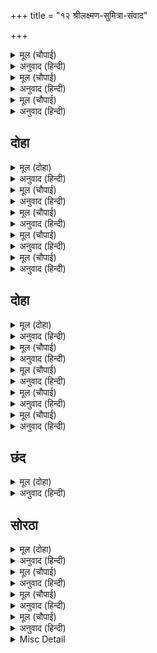 +++
title = "१२ श्रीलक्ष्मण-सुमित्रा-संवाद"

+++


<details><summary>मूल (चौपाई)</summary>

हरषित हृदयँ मातु पहिं आए।  
मनहुँ अंध फिरि लोचन पाए॥  
जाइ जननि पग नायउ माथा।  
मनु रघुनंदन जानकि साथा॥
</details>

<details><summary>अनुवाद (हिन्दी)</summary>

वे हर्षित हृदयसे माता सुमित्राजीके पास आये, मानो अंधा फिरसे नेत्र पा गया हो। उन्होंने जाकर माताके चरणोंमें मस्तक नवाया। किन्तु उनका मन रघुकुलको आनन्द देनेवाले श्रीरामजी और जानकीजीके साथ था॥ २॥
</details>

<details><summary>मूल (चौपाई)</summary>

पूँछे मातु मलिन मन देखी।  
लखन कही सब कथा बिसेषी॥  
गई सहमि सुनि बचन कठोरा।  
मृगी देखि दव जनु चहु ओरा॥
</details>

<details><summary>अनुवाद (हिन्दी)</summary>

माताने उदास मन देखकर उनसे [कारण] पूछा। लक्ष्मणजीने सब कथा विस्तारसे कह सुनायी। सुमित्राजी कठोर वचनोंको सुनकर ऐसी सहम गयीं जैसे हिरनी चारों ओर वनमें आग लगी देखकर सहम जाती है॥ ३॥
</details>

<details><summary>मूल (चौपाई)</summary>

लखन लखेउ भा अनरथ आजू।  
एहिं सनेह बस करब अकाजू॥  
मागत बिदा सभय सकुचाहीं।  
जाइ संग बिधि कहिहि कि नाहीं॥
</details>

<details><summary>अनुवाद (हिन्दी)</summary>

लक्ष्मणने देखा कि आज (अब) अनर्थ हुआ। ये स्नेहवश काम बिगाड़ देंगी! इसलिये वे विदा माँगते हुए डरके मारे सकुचाते हैं [और मन-ही-मन सोचते हैं] कि हे विधाता! माता साथ जानेको कहेंगी या नहीं॥ ४॥
</details>

## दोहा


<details><summary>मूल (दोहा)</summary>

समुझि सुमित्राँ राम सिय रूपु सुसीलु सुभाउ।  
नृप सनेहु लखि धुनेउ सिरु पापिनि दीन्ह कुदाउ॥ ७३॥
</details>

<details><summary>अनुवाद (हिन्दी)</summary>

सुमित्राजीने श्रीरामजी और श्रीसीताजीके रूप, सुन्दर शील और स्वभावको समझकर और उनपर राजाका प्रेम देखकर अपना सिर धुना (पीटा) और कहा कि पापिनी कैकेयीने बुरी तरह घात लगाया॥ ७३॥
</details>

<details><summary>मूल (चौपाई)</summary>

धीरजु धरेउ कुअवसर जानी।  
सहज सुहृद बोली मृदु बानी॥  
तात तुम्हारि मातु बैदेही।  
पिता रामु सब भाँति सनेही॥
</details>

<details><summary>अनुवाद (हिन्दी)</summary>

परन्तु कुसमय जानकर धैर्य धारण किया और स्वभावसे ही हित चाहनेवाली सुमित्राजी कोमल वाणीसे बोलीं—हे तात! जानकीजी तुम्हारी माता हैं और सब प्रकारसे स्नेह करनेवाले श्रीरामचन्द्रजी तुम्हारे पिता हैं!॥ १॥
</details>

<details><summary>मूल (चौपाई)</summary>

अवध तहाँ जहँ राम निवासू।  
तहँइँ दिवसु जहँ भानु प्रकासू॥  
जौं पै सीय रामु बन जाहीं।  
अवध तुम्हार काजु कछु नाहीं॥
</details>

<details><summary>अनुवाद (हिन्दी)</summary>

जहाँ श्रीरामजीका निवास हो वहीं अयोध्या है। जहाँ सूर्यका प्रकाश हो वहीं दिन है। यदि निश्चय ही सीता-राम वनको जाते हैं तो अयोध्यामें तुम्हारा कुछ भी काम नहीं है॥ २॥
</details>

<details><summary>मूल (चौपाई)</summary>

गुर पितु मातु बंधु सुर साईं।  
सेइअहिं सकल प्रान की नाईं॥  
रामु प्रानप्रिय जीवन जी के।  
स्वारथ रहित सखा सबही के॥
</details>

<details><summary>अनुवाद (हिन्दी)</summary>

गुरु, पिता, माता, भाई, देवता और स्वामी, इन सबकी सेवा प्राणके समान करनी चाहिये। फिर श्रीरामचन्द्रजी तो प्राणोंके भी प्रिय हैं, हृदयके भी जीवन हैं और सभीके स्वार्थरहित सखा हैं॥ ३॥
</details>

<details><summary>मूल (चौपाई)</summary>

पूजनीय प्रिय परम जहाँ तें।  
सब मानिअहिं राम के नातें॥  
अस जियँ जानि संग बन जाहू।  
लेहु तात जग जीवन लाहू॥
</details>

<details><summary>अनुवाद (हिन्दी)</summary>

जगत् में जहाँतक पूजनीय और परम प्रिय लोग हैं, वे सब रामजीके नातेसे ही [पूजनीय और परम प्रिय] मानने योग्य हैं। हृदयमें ऐसा जानकर, हे तात! उनके साथ वन जाओ और जगत् में जीनेका लाभ उठाओ!॥ ४॥
</details>

## दोहा


<details><summary>मूल (दोहा)</summary>

भूरि भाग भाजनु भयहु मोहि समेत बलि जाउँ।  
जौं तुम्हरें मन छाड़ि छलु कीन्ह राम पद ठाउँ॥ ७४॥
</details>

<details><summary>अनुवाद (हिन्दी)</summary>

मैं बलिहारी जाती हूँ, [हे पुत्र!] मेरे समेत तुम बड़े ही सौभाग्यके पात्र हुए, जो तुम्हारे चित्तने छल छोड़कर श्रीरामजीके चरणोंमें स्थान प्राप्त किया है॥ ७४॥
</details>

<details><summary>मूल (चौपाई)</summary>

पुत्रवती जुबती जग सोई।  
रघुपति भगतु जासु सुतु होई॥  
नतरु बाँझ भलि बादि बिआनी।  
राम बिमुख सुत तें हित जानी॥
</details>

<details><summary>अनुवाद (हिन्दी)</summary>

संसारमें वही युवती स्त्री पुत्रवती है जिसका पुत्र श्रीरघुनाथजीका भक्त हो। नहीं तो जो रामसे विमुख पुत्रसे अपना हित जानती है, वह तो बाँझ ही अच्छी। पशुकी भाँति उसका ब्याना (पुत्र प्रसव करना) व्यर्थ ही है॥ १॥
</details>

<details><summary>मूल (चौपाई)</summary>

तुम्हरेहिं भाग रामु बन जाहीं।  
दूसर हेतु तात कछु नाहीं॥  
सकल सुकृत कर बड़ फलु एहू।  
राम सीय पद सहज सनेहू॥
</details>

<details><summary>अनुवाद (हिन्दी)</summary>

तुम्हारे ही भाग्यसे श्रीरामजी वनको जा रहे हैं। हे तात! दूसरा कोई कारण नहीं है। सम्पूर्ण पुण्योंका सबसे बड़ा फल यही है कि श्रीसीतारामजीके चरणोंमें स्वाभाविक प्रेम हो॥ २॥
</details>

<details><summary>मूल (चौपाई)</summary>

रागु रोषु इरिषा मदु मोहू।  
जनि सपनेहुँ इन्ह के बस होहू॥  
सकल प्रकार बिकार बिहाई।  
मन क्रम बचन करेहु सेवकाई॥
</details>

<details><summary>अनुवाद (हिन्दी)</summary>

राग, रोष, ईर्ष्या, मद और मोह—इनके वश स्वप्नमें भी मत होना। सब प्रकारके विकारोंका त्याग कर मन, वचन और कर्मसे श्रीसीतारामजीकी सेवा करना॥ ३॥
</details>

<details><summary>मूल (चौपाई)</summary>

तुम्ह कहुँ बन सब भाँति सुपासू।  
सँग पितु मातु रामु सिय जासू॥  
जेहिं न रामु बन लहहिं कलेसू।  
सुत सोइ करेहु इहइ उपदेसू॥
</details>

<details><summary>अनुवाद (हिन्दी)</summary>

तुमको वनमें सब प्रकारसे आराम है, जिसके साथ श्रीरामजी और सीताजीरूप पिता-माता हैं। हे पुत्र! तुम वही करना जिससे श्रीरामचन्द्रजी वनमें क्लेश न पावें, मेरा यही उपदेश है॥ ४॥
</details>

## छंद


<details><summary>मूल (दोहा)</summary>

उपदेसु यहु जेहिं तात तुम्हरे राम सिय सुख पावहीं।  
पितु मातु प्रिय परिवार पुर सुख सुरति बन बिसरावहीं॥  
तुलसी प्रभुहि सिख देइ आयसु दीन्ह पुनि आसिष दई।  
रति होउ अबिरल अमल सिय रघुबीर पद नित नित नई॥
</details>

<details><summary>अनुवाद (हिन्दी)</summary>

हे तात! मेरा यही उपदेश है (अर्थात् तुम वही करना) जिससे वनमें तुम्हारे कारण श्रीरामजी और सीताजी सुख पावें और पिता, माता, प्रिय परिवार तथा नगरके सुखोंकी याद भूल जायँ। तुलसीदासजी कहते हैं कि सुमित्राजीने इस प्रकार हमारे प्रभु (श्रीलक्ष्मणजी) को शिक्षा देकर [वन जानेकी] आज्ञा दी और फिर यह आशीर्वाद दिया कि श्रीसीताजी और श्रीरघुवीरजीके चरणोंमें तुम्हारा निर्मल (निष्काम और अनन्य) एवं प्रगाढ़ प्रेम नित-नित नया हो!
</details>

## सोरठा


<details><summary>मूल (दोहा)</summary>

मातु चरन सिरु नाइ चले तुरत संकित हृदयँ।  
बागुर बिषम तोराइ मनहुँ भाग मृगु भाग बस॥ ७५॥
</details>

<details><summary>अनुवाद (हिन्दी)</summary>

माताके चरणोंमें सिर नवाकर हृदयमें डरते हुए [कि अब भी कोई विघ्न न आ जाय] लक्ष्मणजी तुरंत इस तरह चल दिये जैसे सौभाग्यवश कोई हिरन कठिन फंदेको तुड़ाकर भाग निकला हो॥ ७५॥
</details>

<details><summary>मूल (चौपाई)</summary>

गए लखनु जहँ जानकिनाथू।  
भे मन मुदित पाइ प्रिय साथू॥  
बंदि राम सिय चरन सुहाए।  
चले संग नृपमंदिर आए॥
</details>

<details><summary>अनुवाद (हिन्दी)</summary>

लक्ष्मणजी वहाँ गये जहाँ श्रीजानकीनाथजी थे, और प्रियका साथ पाकर मनमें बड़े ही प्रसन्न हुए। श्रीरामजी और सीताजीके सुन्दर चरणोंकी वन्दना करके वे उनके साथ चले और राजभवनमें आये॥ १॥
</details>

<details><summary>मूल (चौपाई)</summary>

कहहिं परसपर पुर नर नारी।  
भलि बनाइ बिधि बात बिगारी॥  
तन कृस मन दुखु बदन मलीने।  
बिकल मनहुँ माखी मधु छीने॥
</details>

<details><summary>अनुवाद (हिन्दी)</summary>

नगरके स्त्री-पुरुष आपसमें कह रहे हैं कि विधाताने खूब बनाकर बात बिगाड़ी! उनके शरीर दुबले, मन दुःखी और मुख उदास हो रहे हैं। वे ऐसे व्याकुल हैं जैसे शहद छीन लिये जानेपर शहदकी मक्खियाँ व्याकुल हों॥ २॥
</details>

<details><summary>मूल (चौपाई)</summary>

कर मीजहिं सिरु धुनि पछिताहीं।  
जनु बिनु पंख बिहग अकुलाहीं॥  
भइ बड़ि भीर भूप दरबारा।  
बरनि न जाइ बिषादु अपारा॥
</details>

<details><summary>अनुवाद (हिन्दी)</summary>

सब हाथ मल रहे हैं और सिर धुनकर (पीटकर) पछता रहे हैं। मानो बिना पंखके पक्षी व्याकुल हो रहे हैं। राजद्वारपर बड़ी भीड़ हो रही है। अपार विषादका वर्णन नहीं किया जा सकता॥ ३॥
</details>

<details><summary>Misc Detail</summary>


</details>
